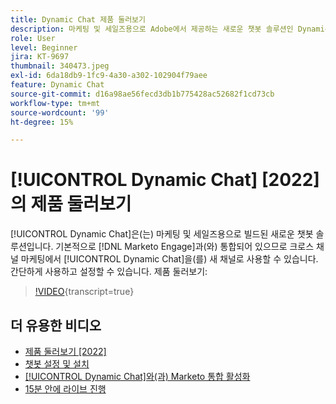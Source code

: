```yaml
---
title: Dynamic Chat 제품 둘러보기
description: 마케팅 및 세일즈용으로 Adobe에서 제공하는 새로운 챗봇 솔루션인 Dynamic Chat에 대해 알아봅니다.
role: User
level: Beginner
jira: KT-9697
thumbnail: 340473.jpeg
exl-id: 6da18db9-1fc9-4a30-a302-102904f79aee
feature: Dynamic Chat
source-git-commit: d16a98ae56fecd3db1b775428ac52682f1cd73cb
workflow-type: tm+mt
source-wordcount: '99'
ht-degree: 15%

---
```


# [!UICONTROL Dynamic Chat] [2022]의 제품 둘러보기

[!UICONTROL Dynamic Chat]은(는) 마케팅 및 세일즈용으로 빌드된 새로운 챗봇 솔루션입니다. 기본적으로 [!DNL Marketo Engage]과(와) 통합되어 있으므로 크로스 채널 마케팅에서 [!UICONTROL Dynamic Chat]을(를) 새 채널로 사용할 수 있습니다. 간단하게 사용하고 설정할 수 있습니다. 제품 둘러보기:

>[!VIDEO](https://video.tv.adobe.com/v/340473/?quality=12&learn=on){transcript=true}

## 더 유용한 비디오

* [제품 둘러보기 [2022]](product-tour-2022.md)
* [챗봇 설정 및 설치](setup.md)
* [[!UICONTROL Dynamic Chat]와(과) Marketo 통합 활성화](marketo-integration.md)
* [15분 안에 라이브 진행](go-live-in-15-minutes.md)
